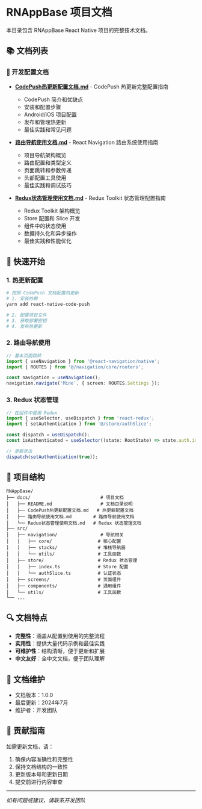 # RNAppBase 项目文档

本目录包含 RNAppBase React Native 项目的完整技术文档。

## 📚 文档列表

### 🔧 开发配置文档

- **[CodePush热更新配置文档.md](./CodePush热更新配置文档.md)** - CodePush 热更新完整配置指南

  - CodePush 简介和优缺点
  - 安装和配置步骤
  - Android/iOS 项目配置
  - 发布和管理热更新
  - 最佳实践和常见问题
- **[路由导航使用文档.md](./路由导航使用文档.md)** - React Navigation 路由系统使用指南

  - 项目导航架构概览
  - 路由配置和类型定义
  - 页面跳转和参数传递
  - 头部配置工具使用
  - 最佳实践和调试技巧
- **[Redux状态管理使用文档.md](./Redux状态管理使用文档.md)** - Redux Toolkit 状态管理配置指南

  - Redux Toolkit 架构概览
  - Store 配置和 Slice 开发
  - 组件中的状态使用
  - 数据持久化和异步操作
  - 最佳实践和性能优化

## 🚀 快速开始

### 1. 热更新配置

```bash
# 按照 CodePush 文档配置热更新
# 1. 安装依赖
yarn add react-native-code-push

# 2. 配置项目文件
# 3. 获取部署密钥
# 4. 发布热更新
```

### 2. 路由导航使用

```typescript
// 基本页面跳转
import { useNavigation } from '@react-navigation/native';
import { ROUTES } from '@/navigation/core/routers';

const navigation = useNavigation();
navigation.navigate('Mine', { screen: ROUTES.Settings });
```

### 3. Redux 状态管理

```typescript
// 在组件中使用 Redux
import { useSelector, useDispatch } from 'react-redux';
import { setAuthentication } from '@/store/authSlice';

const dispatch = useDispatch();
const isAuthenticated = useSelector((state: RootState) => state.auth.isAuthenticated);

// 更新状态
dispatch(setAuthentication(true));
```

## 📁 项目结构

```
RNAppBase/
├── docs/                          # 项目文档
│   ├── README.md                  # 文档目录说明
│   ├── CodePush热更新配置文档.md   # 热更新配置文档
│   ├── 路由导航使用文档.md        # 路由导航使用文档
│   └── Redux状态管理使用文档.md   # Redux 状态管理文档
├── src/
│   ├── navigation/                # 导航相关
│   │   ├── core/                 # 核心配置
│   │   ├── stacks/               # 堆栈导航器
│   │   └── utils/                # 工具函数
│   ├── store/                    # Redux 状态管理
│   │   ├── index.ts              # Store 配置
│   │   └── authSlice.ts          # 认证状态
│   ├── screens/                  # 页面组件
│   ├── components/               # 通用组件
│   └── utils/                    # 工具函数
└── ...
```

## 🔍 文档特点

- **完整性**：涵盖从配置到使用的完整流程
- **实用性**：提供大量代码示例和最佳实践
- **可维护性**：结构清晰，便于更新和扩展
- **中文友好**：全中文文档，便于团队理解

## 📝 文档维护

- 文档版本：1.0.0
- 最后更新：2024年7月
- 维护者：开发团队

## 🤝 贡献指南

如需更新文档，请：

1. 确保内容准确性和完整性
2. 保持文档结构的一致性
3. 更新版本号和更新日期
4. 提交前进行内容审查

---

*如有问题或建议，请联系开发团队*

